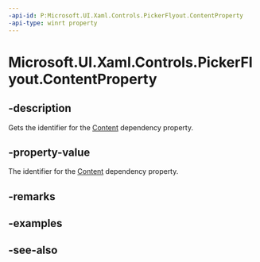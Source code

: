 ```yaml
---
-api-id: P:Microsoft.UI.Xaml.Controls.PickerFlyout.ContentProperty
-api-type: winrt property
---
```


<!-- Property syntax
public Windows.UI.Xaml.DependencyProperty ContentProperty { get; }
-->

# Microsoft.UI.Xaml.Controls.PickerFlyout.ContentProperty

## -description
Gets the identifier for the [Content](pickerflyout_content.md) dependency property.

## -property-value
The identifier for the [Content](pickerflyout_content.md) dependency property.

## -remarks

## -examples

## -see-also
